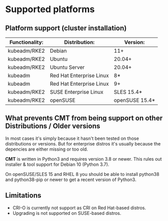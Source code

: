 # Supported platforms

## Platform support (cluster installation)

| Functionality: | Distribution:            | Version:       |
| -------------- | ------------------------ | -------------- |
| kubeadm/RKE2   | Debian                   | 11+            |
| kubeadm/RKE2   | Ubuntu                   | 20.04+         |
| kubeadm/RKE2   | Ubuntu Server            | 20.04+         |
| kubeadm        | Red Hat Enterprise Linux | 8*             |
| kubeadm        | Red Hat Enterprise Linux | 9+             |
| kubeadm/RKE2   | SUSE Enterprise Linux    | SLES 15.4*     |
| kubeadm/RKE2   | openSUSE                 | openSUSE 15.4* |

## What prevents __CMT__ from being support on other Distributions / Older versions

In most cases it's simply because it hasn't been tested on those distributions or versions.
But for enterprise distros it's usually because the depencies are either missing or too old.

__CMT__ is written in Python3 and requires version 3.8 or newer.
This rules out installer & tool support for Debian 10 (Python 3.7).

On openSUSE/SLES 15 and RHEL 8 you should be able to install python38
and python38-pip or newer to get a recent version of Python3.

## Limitations

* CRI-O is currently not support as CRI on Red Hat-based distros.
* Upgrading is not supported on SUSE-based distros.

